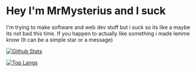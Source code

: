 # Hey I'm MrMysterius and I suck

I'm trying to make software and web dev stuff but i suck so its like a maybe its not bad this time. If you happen to actually like something i made lemme know (It can be a simple star or a message)

[![Github Stats](https://github-readme-stats.vercel.app/api?username=mrmysterius&show_icons=true&theme=radical&count_private=true&cache_seconds=1800&include_all_commits=true)](https://nohobbysfound.net)

[![Top Langs](https://github-readme-stats.vercel.app/api/top-langs/?username=mrmysterius&layout=compact)](https://github.com/anuraghazra/github-readme-stats)

